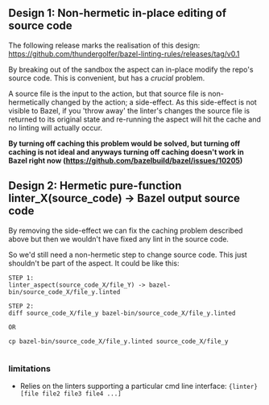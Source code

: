 

## Design 1: Non-hermetic in-place editing of source code

The following release marks the realisation of this design: https://github.com/thundergolfer/bazel-linting-rules/releases/tag/v0.1

By breaking out of the sandbox the aspect can in-place modify the repo's
source code. This is convenient, but has a _crucial_ problem.

A source file is the input to the action, but that source file is
non-hermetically changed by the action; a side-effect. As this
side-effect is not visible to Bazel, if you 'throw away' the linter's
changes the source file is returned to its original state and re-running
the aspect will hit the cache and no linting will actually occur.

**By turning off caching this problem would be solved, but turning off
caching is not ideal and anyways turning off caching doesn't work in
Bazel right now (https://github.com/bazelbuild/bazel/issues/10205)**

## Design 2: Hermetic pure-function linter_X(source_code) -> Bazel output source code

By removing the side-effect we can fix the caching problem described
above but then we wouldn't have fixed any lint in the source code.

So we'd still need a non-hermetic step to change source code. This just
shouldn't be part of the aspect. It could be like this:

```
STEP 1:
linter_aspect(source_code_X/file_Y) -> bazel-bin/source_code_X/file_y.linted

STEP 2:
diff source_code_X/file_y bazel-bin/source_code_X/file_y.linted

OR

cp bazel-bin/source_code_X/file_y.linted source_code_X/file_y


```


### limitations

- Relies on the linters supporting a particular cmd line interface:
  `{linter} [file file2 file3 file4 ...]`
